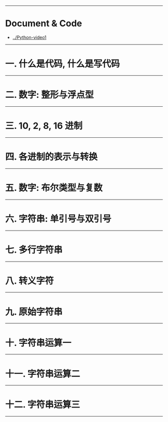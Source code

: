 


---

# Document & Code

- [../Python-video1](https://github.com/zozospider/note/blob/master/language/Python/Python-video1.md)

---

# 一. 什么是代码, 什么是写代码

---

# 二. 数字: 整形与浮点型

---

# 三. 10, 2, 8, 16 进制

---

# 四. 各进制的表示与转换

---

# 五. 数字: 布尔类型与复数

---

# 六. 字符串: 单引号与双引号

---

# 七. 多行字符串

---

# 八. 转义字符

---

# 九. 原始字符串

---

# 十. 字符串运算一

---

# 十一. 字符串运算二

---

# 十二. 字符串运算三

---

